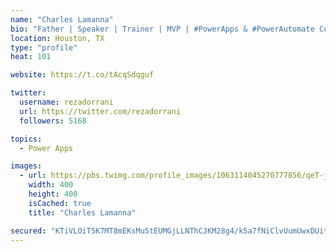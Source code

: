```yaml
---
name: "Charles Lamanna"
bio: "Father | Speaker | Trainer | MVP | #PowerApps & #PowerAutomate Community Super User | YouTuber Right-pointing triangle http://youtube.com/c/rezadorrani | Learn - Share - Clockwise rightwards and leftwards open circle arrows"
location: Houston, TX
type: "profile"
heat: 101

website: https://t.co/tAcqSdqguf

twitter:
  username: rezadorrani
  url: https://twitter.com/rezadorrani
  followers: 5168

topics:
  - Power Apps

images:
  - url: https://pbs.twimg.com/profile_images/1063114045270777856/qeT-jpWr_400x400.jpg
    width: 400
    height: 400
    isCached: true
    title: "Charles Lamanna"

secured: "KTiVLOiT5K7MT8mEKsMuStEUMGjLLNThCJKM28g4/k5a7fNiClvUumUwxDUitpeFxRQ6ZdGkk/E279Cj4adc+DiBQHxLGUge/3wiu7Hi5QYaahy3q1PRPjp/CqllJx1Oq2FNPj/I6Dc5ju+XiYWD+nKV4aZjdfpvB8rCjHjM/b4P/zEhxRVoURN/VdOQ84SSAbnP8XO2uERd1+PzdmKacINEjCjUDKvCT3u0ffotIEyTMDQmInfmAm0+h3TqAmUePfG8SFYT0PjIfvblmyKE0csG/o3xnat6sc4n9qhlgw9L+f6kgHR/GS2XFj1Xjg7wItDabHbLLkUP1SUGqg114tR9z0EM1Ji/ie2sUdwdASadimpFmDx8Dh1eU+5bbuWGvEapneKWTUzUFYn0BRt7b2tK75N2bmoiV8xS2rjB/ik=;FUumdVza1+mXZniHgFF8eQ=="
---
```


